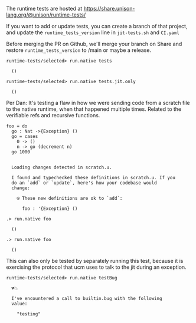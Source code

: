 The runtime tests are hosted at https://share.unison-lang.org/@unison/runtime-tests/

If you want to add or update tests, you can create a branch of that project, and update the `runtime_tests_version` line in `jit-tests.sh` and `CI.yaml`

Before merging the PR on Github, we'll merge your branch on Share and restore `runtime_tests_version` to /main or maybe a release.

```ucm
runtime-tests/selected> run.native tests

  ()

runtime-tests/selected> run.native tests.jit.only

  ()

```
Per Dan:
It's testing a flaw in how we were sending code from a scratch file to the native runtime, when that happened multiple times.
Related to the verifiable refs and recursive functions.
```unison
foo = do
  go : Nat ->{Exception} ()
  go = cases
    0 -> ()
    n -> go (decrement n)
  go 1000
```

```ucm

  Loading changes detected in scratch.u.

  I found and typechecked these definitions in scratch.u. If you
  do an `add` or `update`, here's how your codebase would
  change:
  
    ⍟ These new definitions are ok to `add`:
    
      foo : '{Exception} ()

```
```ucm
.> run.native foo

  ()

.> run.native foo

  ()

```
This can also only be tested by separately running this test, because
it is exercising the protocol that ucm uses to talk to the jit during
an exception.

```ucm
runtime-tests/selected> run.native testBug

  💔💥
  
  I've encountered a call to builtin.bug with the following
  value:
  
    "testing"

```
